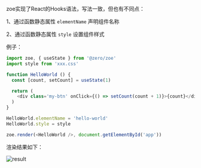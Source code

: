zoe实现了React的Hooks语法，写法一致，但也有不同点：

1、通过函数静态属性 `elementName` 声明组件名称

2、通过函数静态属性 `style` 设置组件样式

例子：
```js
import zoe, { useState } from '@zero/zoe'
import style from 'xxx.css'

function HelloWorld () {
  const [count, setCount] = useState(1)

  return (
    <div class='my-btn' onClick={() => setCount(count + 1)}>{count}</div>
  )
}

HelloWorld.elementName = 'hello-world'
HelloWorld.style = style

zoe.render(<HelloWorld />, document.getElementById('app'))

```

渲染结果如下：

![result](https://img12.360buyimg.com/imagetools/jfs/t1/148403/7/9500/42291/5f718b26E649b3042/78445d86e19ff565.png ':size=60%')
